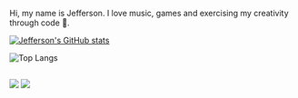   Hi, my name is Jefferson. I love music, games and exercising my creativity through code 💚.  

[![Jefferson's GitHub stats](https://github-readme-stats.vercel.app/api?username=jefferson13t&show_icons=true&theme=gotham)](https://github.com/anuraghazra/github-readme-stats)

![Top Langs](https://github-readme-stats.vercel.app/api/top-langs/?username=jefferson13t&size_weight=0.5&count_weight=0.5&theme=gotham)

##


  <a href="https://www.linkedin.com/in/jefferson-souuza" target="_blank"><img src="https://img.shields.io/badge/-LinkedIn-%230077B5?style=for-the-badge&logo=linkedin&logoColor=white" target="_blank"></a> 
  <a href="https://instagram.com/jeffpsou" target="_blank"><img src="https://img.shields.io/badge/-Instagram-%23E4405F?style=for-the-badge&logo=instagram&logoColor=white" target="_blank"></a>
  
<!---
Jefferson13t/Jefferson13t is a ✨ special ✨ repository because its `README.md` (this file) appears on your GitHub profile.
You can click the Preview link to take a look at your changes.
--->
